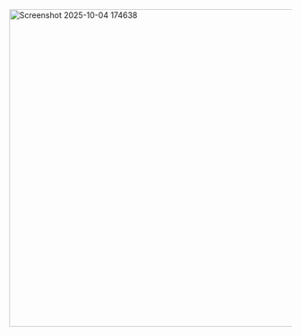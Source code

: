 <img width="829" height="567" alt="Screenshot 2025-10-04 174638" src="https://github.com/user-attachments/assets/cede4829-6390-4304-b19f-b56a850ffc3e" />

